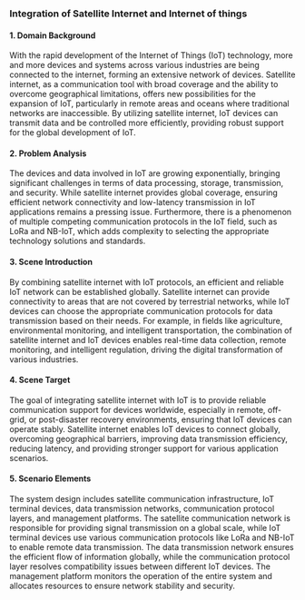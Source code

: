 ### Integration of Satellite Internet and Internet of things

#### 1. Domain Background

With the rapid development of the Internet of Things (IoT) technology, more and more devices and systems across various industries are being connected to the internet, forming an extensive network of devices. Satellite internet, as a communication tool with broad coverage and the ability to overcome geographical limitations, offers new possibilities for the expansion of IoT, particularly in remote areas and oceans where traditional networks are inaccessible. By utilizing satellite internet, IoT devices can transmit data and be controlled more efficiently, providing robust support for the global development of IoT.

#### 2. Problem Analysis

The devices and data involved in IoT are growing exponentially, bringing significant challenges in terms of data processing, storage, transmission, and security. While satellite internet provides global coverage, ensuring efficient network connectivity and low-latency transmission in IoT applications remains a pressing issue. Furthermore, there is a phenomenon of multiple competing communication protocols in the IoT field, such as LoRa and NB-IoT, which adds complexity to selecting the appropriate technology solutions and standards.

#### 3. Scene Introduction

By combining satellite internet with IoT protocols, an efficient and reliable IoT network can be established globally. Satellite internet can provide connectivity to areas that are not covered by terrestrial networks, while IoT devices can choose the appropriate communication protocols for data transmission based on their needs. For example, in fields like agriculture, environmental monitoring, and intelligent transportation, the combination of satellite internet and IoT devices enables real-time data collection, remote monitoring, and intelligent regulation, driving the digital transformation of various industries.

#### 4. Scene Target

The goal of integrating satellite internet with IoT is to provide reliable communication support for devices worldwide, especially in remote, off-grid, or post-disaster recovery environments, ensuring that IoT devices can operate stably. Satellite internet enables IoT devices to connect globally, overcoming geographical barriers, improving data transmission efficiency, reducing latency, and providing stronger support for various application scenarios.

#### 5. Scenario Elements

The system design includes satellite communication infrastructure, IoT terminal devices, data transmission networks, communication protocol layers, and management platforms. The satellite communication network is responsible for providing signal transmission on a global scale, while IoT terminal devices use various communication protocols like LoRa and NB-IoT to enable remote data transmission. The data transmission network ensures the efficient flow of information globally, while the communication protocol layer resolves compatibility issues between different IoT devices. The management platform monitors the operation of the entire system and allocates resources to ensure network stability and security.
